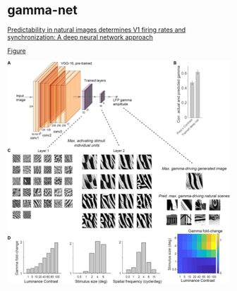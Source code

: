 
# gamma-net

[Predictability in natural images determines V1 firing rates and synchronization: A deep neural network approach](https://www.biorxiv.org/content/10.1101/2020.08.10.242958v1) 

[Figure](EfHg943XYAAOjxH.jpg)


<img src="EfHg943XYAAOjxH.jpg" alt="hi" class="inline"/>
